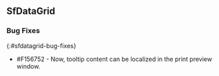 ## SfDataGrid

### Bug Fixes
{:#sfdatagrid-bug-fixes}

* \#F156752 - Now, tooltip content can be localized in the print preview window.